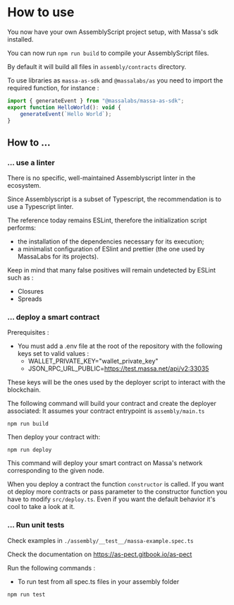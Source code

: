 # How to use

You now have your own AssemblyScript project setup, with Massa's sdk installed.

You can now run `npm run build` to compile your AssemblyScript files.

By default it will build all files in `assembly/contracts` directory.

To use libraries as `massa-as-sdk` and `@massalabs/as` you need to import the required function, for instance :

```jsx
import { generateEvent } from "@massalabs/massa-as-sdk";
export function HelloWorld(): void {
    generateEvent(`Hello World`);
}
```

## How to …

### ... use a linter

There is no specific, well-maintained Assemblyscript linter in the ecosystem.

Since Assemblyscript is a subset of Typescript, the recommendation is to use a Typescript linter.

The reference today remains ESLint, therefore the initialization script performs:

- the installation of the dependencies necessary for its execution;
- a minimalist configuration of ESlint and prettier (the one used by MassaLabs for its projects).

Keep in mind that many false positives will remain undetected by ESLint such as :

- Closures
- Spreads

### ... deploy a smart contract

Prerequisites :

- You must add a .env file at the root of the repository with the following keys set to valid values :
  - WALLET_PRIVATE_KEY="wallet_private_key"
  - JSON_RPC_URL_PUBLIC=<https://test.massa.net/api/v2:33035>

These keys will be the ones used by the deployer script to interact with the blockchain.

The following command will build your contract and create the deployer associated:
It assumes your contract entrypoint is `assembly/main.ts`

```shell
npm run build
```

Then deploy your contract with:

```shell
npm run deploy
```

This command will deploy your smart contract on Massa's network corresponding to the given node.

When you deploy a contract the function `constructor` is called. If you want ot deploy more contracts or pass parameter to the constructor function you have to modify `src/deploy.ts`. Even if you want the default behavior it's cool to take a look at it.

### ... Run unit tests

Check examples in `./assembly/__test__/massa-example.spec.ts`

Check the documentation on <https://as-pect.gitbook.io/as-pect>

Run the following commands :

- To run test from all spec.ts files in your assembly folder

```shell
npm run test
```
